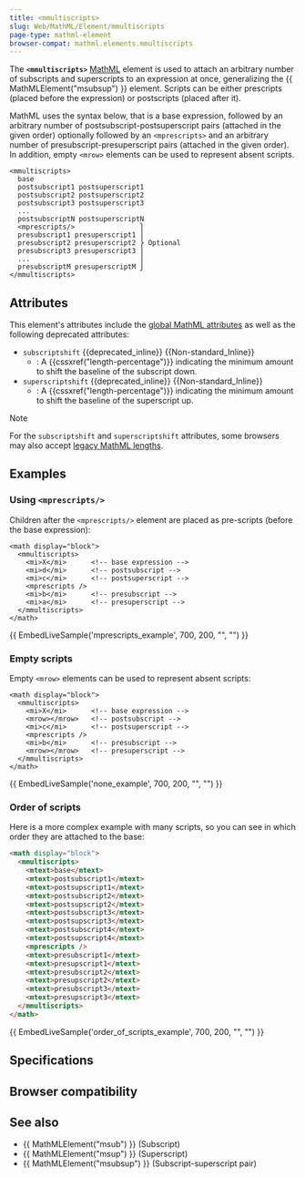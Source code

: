 ```yaml
---
title: <mmultiscripts>
slug: Web/MathML/Element/mmultiscripts
page-type: mathml-element
browser-compat: mathml.elements.mmultiscripts
---
```




The **`<mmultiscripts>`** [MathML](/Web/MathML) element is used to attach an arbitrary number of subscripts and superscripts to an expression at once, generalizing the {{ MathMLElement("msubsup") }} element. Scripts can be either prescripts (placed before the expression) or postscripts (placed after it).

MathML uses the syntax below, that is a base expression, followed by an arbitrary number of postsubscript-postsuperscript pairs (attached in the given order) optionally followed by an `<mprescripts>` and an arbitrary number of presubscript-presuperscript pairs (attached in the given order). In addition, empty `<mrow>` elements can be used to represent absent scripts.

```html-nolint
<mmultiscripts>
  base
  postsubscript1 postsuperscript1
  postsubscript2 postsuperscript2
  postsubscript3 postsuperscript3
  ...
  postsubscriptN postsuperscriptN
  <mprescripts/>                ⎫
  presubscript1 presuperscript1 ⎪
  presubscript2 presuperscript2 ⎬ Optional
  presubscript3 presuperscript3 ⎪
  ...                           ⎪
  presubscriptM presuperscriptM ⎭
</mmultiscripts>
```

## Attributes

This element's attributes include the [global MathML attributes](/Web/MathML/Global_attributes) as well as the following deprecated attributes:

- `subscriptshift` {{deprecated_inline}} {{Non-standard_Inline}}
  - : A {{cssxref("length-percentage")}} indicating the minimum amount to shift the baseline of the subscript down.
- `superscriptshift` {{deprecated_inline}} {{Non-standard_Inline}}
  - : A {{cssxref("length-percentage")}} indicating the minimum amount to shift the baseline of the superscript up.

> [!NOTE]
> For the `subscriptshift` and `superscriptshift` attributes, some browsers may also accept [legacy MathML lengths](/Web/MathML/Values#legacy_mathml_lengths).

## Examples

### Using `<mprescripts/>`

Children after the `<mprescripts/>` element are placed as pre-scripts (before the base expression):

```html-nolint
<math display="block">
  <mmultiscripts>
    <mi>X</mi>      <!-- base expression -->
    <mi>d</mi>      <!-- postsubscript -->
    <mi>c</mi>      <!-- postsuperscript -->
    <mprescripts />
    <mi>b</mi>      <!-- presubscript -->
    <mi>a</mi>      <!-- presuperscript -->
  </mmultiscripts>
</math>
```

{{ EmbedLiveSample('mprescripts_example', 700, 200, "", "") }}

### Empty scripts

Empty `<mrow>` elements can be used to represent absent scripts:

```html-nolint
<math display="block">
  <mmultiscripts>
    <mi>X</mi>      <!-- base expression -->
    <mrow></mrow>   <!-- postsubscript -->
    <mi>c</mi>      <!-- postsuperscript -->
    <mprescripts />
    <mi>b</mi>      <!-- presubscript -->
    <mrow></mrow>   <!-- presuperscript -->
  </mmultiscripts>
</math>
```

{{ EmbedLiveSample('none_example', 700, 200, "", "") }}

### Order of scripts

Here is a more complex example with many scripts, so you can see in which order they are attached to the base:

```html
<math display="block">
  <mmultiscripts>
    <mtext>base</mtext>
    <mtext>postsubscript1</mtext>
    <mtext>postsupscript1</mtext>
    <mtext>postsubscript2</mtext>
    <mtext>postsupscript2</mtext>
    <mtext>postsubscript3</mtext>
    <mtext>postsupscript3</mtext>
    <mtext>postsubscript4</mtext>
    <mtext>postsupscript4</mtext>
    <mprescripts />
    <mtext>presubscript1</mtext>
    <mtext>presupscript1</mtext>
    <mtext>presubscript2</mtext>
    <mtext>presupscript2</mtext>
    <mtext>presubscript3</mtext>
    <mtext>presupscript3</mtext>
  </mmultiscripts>
</math>
```

{{ EmbedLiveSample('order_of_scripts_example', 700, 200, "", "") }}

## Specifications



## Browser compatibility



## See also

- {{ MathMLElement("msub") }} (Subscript)
- {{ MathMLElement("msup") }} (Superscript)
- {{ MathMLElement("msubsup") }} (Subscript-superscript pair)
